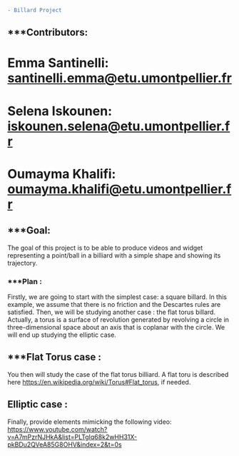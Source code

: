 
```diff
- Billard Project
```

## ***Contributors: 
# Emma Santinelli: santinelli.emma@etu.umontpellier.fr
# Selena Iskounen: iskounen.selena@etu.umontpellier.fr
# Oumayma Khalifi: oumayma.khalifi@etu.umontpellier.fr

## ***Goal:

The goal of this project is to be able to produce videos and widget representing a point/ball in a billiard with a simple shape and showing its trajectory.


### ***Plan :

Firstly, we are going to start with the simplest case: a square billard.
In this example, we assume that there is no friction and the Descartes rules are satisfied.
Then, we will be studying another case : the flat torus billard.
Actually, a torus is a surface of revolution generated by revolving a circle in three-dimensional space about an axis that is coplanar with the circle. 
We will end up studying the elliptic case.


## ***Flat Torus case :

You then will study the case of the flat torus billiard. A flat toru is described here https://en.wikipedia.org/wiki/Torus#Flat_torus, if needed.


## Elliptic case :
Finally, provide elements mimicking the following video: https://www.youtube.com/watch?v=A7mPzrNJHkA&list=PLTgIq68k2wHH31X-pkBDu2QVeA85G8OHV&index=2&t=0s
